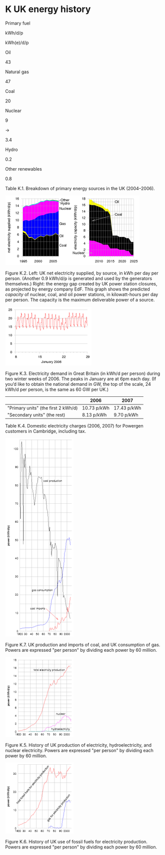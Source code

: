 # K UK energy history

Primary fuel

kWh/d/p

kWh(e)/d/p

Oil

43

Natural gas

47

Coal

20

Nuclear

9

→

3.4

Hydro

0.2

Other renewables

0.8

<span class="figurenumber">Table K.1.</span> Breakdown of primary energy sources in the UK (2004–2006).

![](/img/without-hot-air/figure316.gif)

<span class="figurenumber">Figure K.2.</span> Left: UK net electricity supplied, by source, in kWh per day per person. (Another 0.9 kWh/d/p is generated and used by the generators themselves.) Right: the energy gap created by UK power station closures, as projected by energy company EdF. This graph shows the predicted *capacity* of nuclear, coal, and oil power stations, in kilowatt-hours per day per person. The capacity is the maximum deliverable power of a source.

![](/img/without-hot-air/figure317.gif)

Figure K.3. Electricity demand in Great Britain (in kWh/d per person) during two winter weeks of 2006. The peaks in January are at 6pm each day. (If you’d like to obtain the national demand in GW, the top of the scale, 24 kWh/d per person, is the same as 60 GW per UK.)

|             | 2006    | 2007    |
| ----------------------------------- | ----------- | ----------- |
| "Primary units" (the first 2 kWh/d) | 10.73 p/kWh | 17.43 p/kWh |
| "Secondary units" (the rest)    | 8.13 p/kWh  | 9.70 p/kWh  |

Table K.4. Domestic electricity charges (2006, 2007) for Powergen customers in Cambridge, including tax.

![](/img/without-hot-air/figure320.gif)

<span class="figurenumber">Figure K.7.</span> UK production and imports of coal, and UK consumption of gas. Powers are expressed "per person" by dividing each power by 60 million.

![](/img/without-hot-air/figure318.gif)

<span class="figurenumber">Figure K.5.</span> History of UK production of electricity, hydroelectricity, and nuclear electricity. Powers are expressed "per person" by dividing each power by 60 million.

![](/img/without-hot-air/figure319.gif)

<span class="figurenumber">Figure K.6.</span> History of UK use of fossil fuels for electricity production. Powers are expressed "per person" by dividing each power by 60 million.

